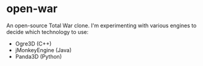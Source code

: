 open-war
========

An open-source Total War clone. I'm experimenting with various engines to decide
 which technology to use:

- Ogre3D (C++)
- jMonkeyEngine (Java)
- Panda3D (Python)
